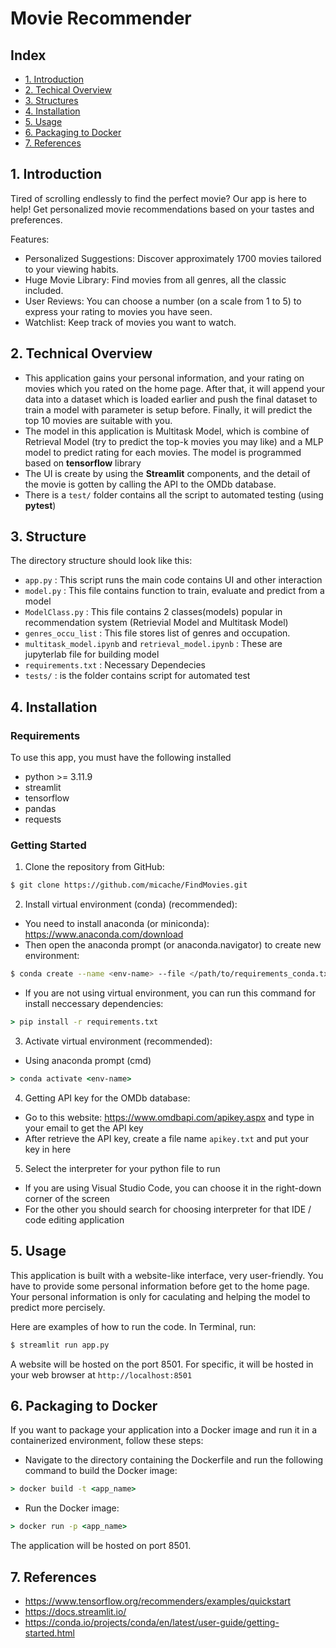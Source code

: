 # Movie Recommender

## Index

* [1. Introduction](#1-introduction)
* [2. Techical Overview](#2-technical-overview)
* [3. Structures](#3-structure)
* [4. Installation](#4-installation)
* [5. Usage](#5-usage)
* [6. Packaging to Docker](#6-packaging-to-docker)
* [7. References](#7-references)

## 1. Introduction

Tired of scrolling endlessly to find the perfect movie? Our app is here to help! Get personalized movie recommendations based on your tastes and preferences.

Features:
- Personalized Suggestions: Discover approximately 1700 movies tailored to your viewing habits.
- Huge Movie Library: Find movies from all genres, all the classic included.
- User Reviews: You can choose a number (on a scale from 1 to 5) to express your rating to movies you have seen.
- Watchlist: Keep track of movies you want to watch.

## 2. Technical Overview
* This application gains your personal information, and your rating on movies which you rated on the home page. After that, it will append your data into a dataset which is loaded earlier and push the final dataset to train a model with parameter is setup before. Finally, it will predict the top 10 movies are suitable with you.
* The model in this application is Multitask Model, which is combine of Retrieval Model (try to predict the top-k movies you may like) and a MLP model to predict rating for each movies. The model is programmed based on **tensorflow** library
* The UI is create by using the **Streamlit** components, and the detail of the movie is gotten by calling the API to the OMDb database.
* There is a `test/` folder contains all the script to automated testing (using **pytest**)

## 3. Structure

The directory structure should look like this:

* `app.py` : This script runs the main code contains UI and other interaction
* `model.py` : This file contains function to train, evaluate and predict from a model
* `ModelClass.py` : This file contains 2 classes(models) popular in recommendation system (Retrievial Model and Multitask Model)
* `genres_occu_list` : This file stores list of genres and occupation.
* `multitask_model.ipynb` and `retrieval_model.ipynb` : These are jupyterlab file for building model
* `requirements.txt` : Necessary Dependecies
* `tests/` : is the folder contains script for automated test

## 4. Installation

### Requirements
To use this app, you must have the following installed
- python >= 3.11.9
- streamlit
- tensorflow
- pandas
- requests

### Getting Started
1. Clone the repository from GitHub:
```bash
$ git clone https://github.com/micache/FindMovies.git
```
2. Install virtual environment (conda) (recommended):
- You need to install anaconda (or miniconda): https://www.anaconda.com/download
- Then open the anaconda prompt (or anaconda.navigator) to create new environment:
```bash
$ conda create --name <env-name> --file </path/to/requirements_conda.txt>
```
* If you are not using virtual environment, you can run this command for install neccessary dependencies:
```cmd
> pip install -r requirements.txt
```
3. Activate virtual environment (recommended):
* Using anaconda prompt (cmd)
```cmd
> conda activate <env-name>
```
4. Getting API key for the OMDb database:
* Go to this website: https://www.omdbapi.com/apikey.aspx and type in your email to get the API key
* After retrieve the API key, create a file name `apikey.txt` and put your key in here
5. Select the interpreter for your python file to run
* If you are using Visual Studio Code, you can choose it in the right-down corner of the screen
* For the other you should search for choosing interpreter for that IDE / code editing application

## 5. Usage

This application is built with a website-like interface, very user-friendly.
You have to provide some personal information before get to the home page. Your personal information is only for caculating and helping the model to predict more percisely.

Here are examples of how to run the code. In Terminal, run:

```bash
$ streamlit run app.py
```
A website will be hosted on the port 8501. For specific, it will be hosted in your web browser at `http://localhost:8501`

## 6. Packaging to Docker
If you want to package your application into a Docker image and run it in a containerized environment, follow these steps:
*  Navigate to the directory containing the Dockerfile and run the following command to build the Docker image:
```cmd
> docker build -t <app_name>
```
* Run the Docker image:
```cmd
> docker run -p <app_name>
```
The application will be hosted on port 8501.

## 7. References
- https://www.tensorflow.org/recommenders/examples/quickstart
- https://docs.streamlit.io/
- https://conda.io/projects/conda/en/latest/user-guide/getting-started.html

